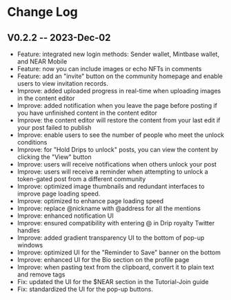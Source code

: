 # Change Log

## V0.2.2 -- 2023-Dec-02

* Feature: integrated new login methods: Sender wallet, Mintbase wallet, and NEAR Mobile
* Feature: now you can include images or echo NFTs in comments
* Feature: add an "invite" button on the community homepage and enable users to view invitation records.
* Improve: added uploaded progress in real-time when uploading images in the content editor
* Improve: added notification when you leave the page before posting if you have unfinished content in the content editor
* Improve: the content editor will restore the content from your last edit if your post failed to publish
* Improve: enable users to see the number of people who meet the unlock conditions
* Improve: for "Hold Drips to unlock" posts, you can view the content by clicking the "View" button
* Improve: users will receive notifications when others unlock your post
* Improve: users will receive a reminder when attempting to unlock a token-gated post from a different community
* Improve: optimized image thumbnails and redundant interfaces to improve page loading speed.
* Improve: optimized  to enhance page loading speed
* Improve: replace @nickname with @address for all the mentions
* Improve: enhanced notification UI
* Improve: ensured compatibility with entering @ in Drip royalty Twitter handles
* Improve: added gradient transparency UI to the bottom of pop-up windows
* Improve: optimized UI for the "Reminder to Save" banner on the bottom
* Improve: enhanced UI for the Bio section on the profile page
* Improve: when pasting text from the clipboard, convert it to plain text and remove tags
* Fix: updated the UI for the $NEAR section in the Tutorial-Join guide
* Fix: standardized the UI for the pop-up buttons.

